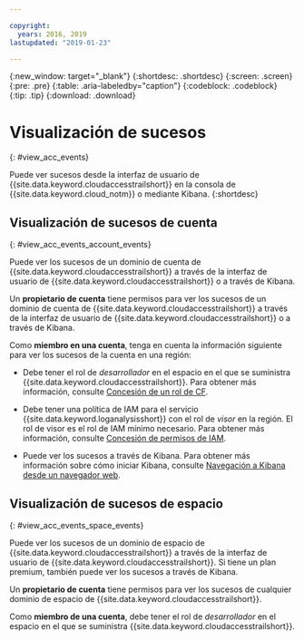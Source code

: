 ```yaml
---

copyright:
  years: 2016, 2019
lastupdated: "2019-01-23"

---
```


{:new_window: target="_blank"}
{:shortdesc: .shortdesc}
{:screen: .screen}
{:pre: .pre}
{:table: .aria-labeledby="caption"}
{:codeblock: .codeblock}
{:tip: .tip}
{:download: .download}



# Visualización de sucesos
{: #view_acc_events}

Puede ver sucesos desde la interfaz de usuario de {{site.data.keyword.cloudaccesstrailshort}} en la consola de {{site.data.keyword.cloud_notm}} o mediante Kibana.
{:shortdesc}
   

## Visualización de sucesos de cuenta
{: #view_acc_events_account_events}

Puede ver los sucesos de un dominio de cuenta de {{site.data.keyword.cloudaccesstrailshort}} a través de la interfaz de usuario de {{site.data.keyword.cloudaccesstrailshort}} o a través de Kibana.

Un **propietario de cuenta** tiene permisos para ver los sucesos de un dominio de cuenta de {{site.data.keyword.cloudaccesstrailshort}} a través de la interfaz de usuario de {{site.data.keyword.cloudaccesstrailshort}} o a través de Kibana.

Como **miembro en una cuenta**, tenga en cuenta la información siguiente para ver los sucesos de la cuenta en una región:

* Debe tener el rol de *desarrollador* en el espacio en el que se suministra {{site.data.keyword.cloudaccesstrailshort}}. Para obtener más información, consulte [Concesión de un rol de CF](/docs/services/cloud-activity-tracker/how-to/grant_permissions.html#grant_cf_role).

* Debe tener una política de IAM para el servicio {{site.data.keyword.loganalysisshort}} con el rol de *visor* en la región. El rol de visor es el rol de IAM mínimo necesario. Para obtener más información, consulte [Concesión de permisos de IAM](/docs/services/cloud-activity-tracker/how-to/grant_permissions.html#grant_iam_policy).

* Puede ver los sucesos a través de Kibana. Para obtener más información sobre cómo iniciar Kibana, consulte [Navegación a Kibana desde un navegador web](/docs/services/cloud-activity-tracker/how-to/manage-events-ui/launch_kibana.html#launch_Kibana_from_browser).



## Visualización de sucesos de espacio
{: #view_acc_events_space_events}

Puede ver los sucesos de un dominio de espacio de {{site.data.keyword.cloudaccesstrailshort}} a través de la interfaz de usuario de {{site.data.keyword.cloudaccesstrailshort}}. Si tiene un plan premium, también puede ver los sucesos a través de Kibana.

Un **propietario de cuenta** tiene permisos para ver los sucesos de cualquier dominio de espacio de {{site.data.keyword.cloudaccesstrailshort}}.

Como **miembro de una cuenta**, debe tener el rol de *desarrollador* en el espacio en el que se suministra {{site.data.keyword.cloudaccesstrailshort}}.


